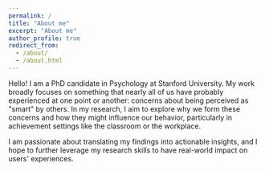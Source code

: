 ```yaml
---
permalink: /
title: "About me"
excerpt: "About me"
author_profile: true
redirect_from:
  - /about/
  - /about.html
---
```


Hello! I am a PhD candidate in Psychology at Stanford University. My work broadly focuses on something that nearly all of us have probably experienced at one point or another: concerns about being perceived as "smart" by others. In my research, I aim to explore why we form these concerns and how they might influence our behavior, particularly in achievement settings like the classroom or the workplace.

I am passionate about translating my findings into actionable insights, and I hope to further leverage my research skills to have real-world impact on users' experiences.
